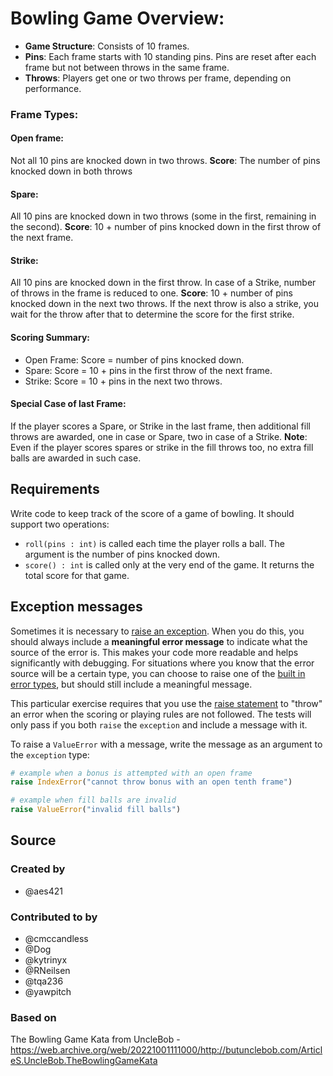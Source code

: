# Bowling Game Overview:

* **Game Structure**: Consists of 10 frames.
* **Pins**: Each frame starts with 10 standing pins. Pins are reset after each frame but not between throws in the same frame.
* **Throws**: Players get one or two throws per frame, depending on performance.

### Frame Types:

#### Open frame:

Not all 10 pins are knocked down in two throws.
**Score**: The number of pins knocked down in both throws

#### Spare:

All 10 pins are knocked down in two throws (some in the first, remaining in the second).
**Score**: 10 + number of pins knocked down in the first throw of the next frame.

#### Strike:

All 10 pins are knocked down in the first throw.
In case of a Strike, number of throws in the frame is reduced to one.
**Score**: 10 + number of pins knocked down in the next two throws. If the next throw is also a strike, you wait for the throw after that to determine the score for the first strike.

#### Scoring Summary:

- Open Frame: Score = number of pins knocked down.
- Spare: Score = 10 + pins in the first throw of the next frame.
- Strike: Score = 10 + pins in the next two throws.

#### Special Case of last Frame:

If the player scores a Spare, or Strike in the last frame, then additional fill throws are awarded, one in case or Spare, two in case of a Strike.
**Note**: Even if the player scores spares or strike in the fill throws too, no extra fill balls are awarded in such case.

## Requirements

Write code to keep track of the score of a game of bowling.
It should support two operations:

- `roll(pins : int)` is called each time the player rolls a ball.
  The argument is the number of pins knocked down.
- `score() : int` is called only at the very end of the game.
  It returns the total score for that game.

## Exception messages

Sometimes it is necessary to [raise an exception](https://docs.python.org/3/tutorial/errors.html#raising-exceptions). When you do this, you should always include a **meaningful error message** to indicate what the source of the error is. This makes your code more readable and helps significantly with debugging. For situations where you know that the error source will be a certain type, you can choose to raise one of the [built in error types](https://docs.python.org/3/library/exceptions.html#base-classes), but should still include a meaningful message.

This particular exercise requires that you use the [raise statement](https://docs.python.org/3/reference/simple_stmts.html#the-raise-statement) to "throw" an error when the scoring or playing rules are not followed. The tests will only pass if you both `raise` the `exception` and include a message with it.

To raise a `ValueError` with a message, write the message as an argument to the `exception` type:

```python
# example when a bonus is attempted with an open frame
raise IndexError("cannot throw bonus with an open tenth frame")

# example when fill balls are invalid
raise ValueError("invalid fill balls")
```

## Source

### Created by

- @aes421

### Contributed to by

- @cmccandless
- @Dog
- @kytrinyx
- @RNeilsen
- @tqa236
- @yawpitch

### Based on

The Bowling Game Kata from UncleBob - https://web.archive.org/web/20221001111000/http://butunclebob.com/ArticleS.UncleBob.TheBowlingGameKata